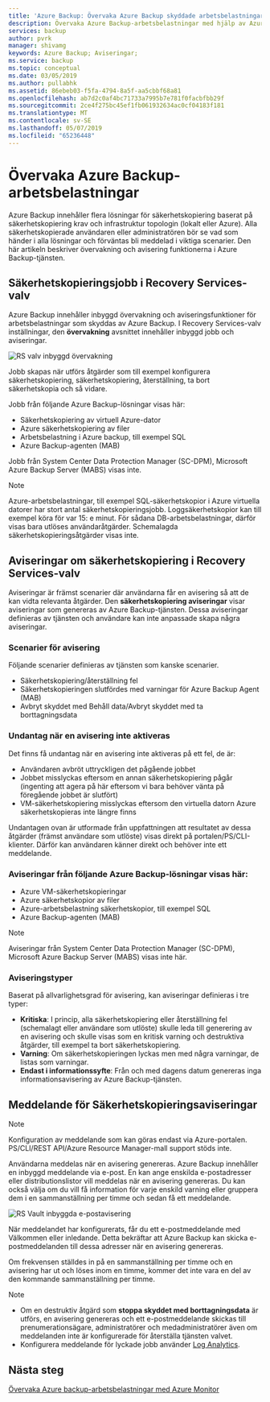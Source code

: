 ```yaml
---
title: 'Azure Backup: Övervaka Azure Backup skyddade arbetsbelastningar'
description: Övervaka Azure Backup-arbetsbelastningar med hjälp av Azure portal
services: backup
author: pvrk
manager: shivamg
keywords: Azure Backup; Aviseringar;
ms.service: backup
ms.topic: conceptual
ms.date: 03/05/2019
ms.author: pullabhk
ms.assetid: 86ebeb03-f5fa-4794-8a5f-aa5cbbf68a81
ms.openlocfilehash: ab7d2c0af4bc71733a7995b7e781f0facbfbb29f
ms.sourcegitcommit: 2ce4f275bc45ef1fb061932634ac0cf04183f181
ms.translationtype: MT
ms.contentlocale: sv-SE
ms.lasthandoff: 05/07/2019
ms.locfileid: "65236448"
---
```

# <a name="monitoring-azure-backup-workloads"></a>Övervaka Azure Backup-arbetsbelastningar

Azure Backup innehåller flera lösningar för säkerhetskopiering baserat på säkerhetskopiering krav och infrastruktur topologin (lokalt eller Azure). Alla säkerhetskopierade användaren eller administratören bör se vad som händer i alla lösningar och förväntas bli meddelad i viktiga scenarier. Den här artikeln beskriver övervakning och avisering funktionerna i Azure Backup-tjänsten.

## <a name="backup-jobs-in-recovery-services-vault"></a>Säkerhetskopieringsjobb i Recovery Services-valv

Azure Backup innehåller inbyggd övervakning och aviseringsfunktioner för arbetsbelastningar som skyddas av Azure Backup. I Recovery Services-valv inställningar, den **övervakning** avsnittet innehåller inbyggd jobb och aviseringar.

![RS valv inbyggd övervakning](media/backup-azure-monitoring-laworkspace/rs-vault-inbuiltmonitoring.png)

Jobb skapas när utförs åtgärder som till exempel konfigurera säkerhetskopiering, säkerhetskopiering, återställning, ta bort säkerhetskopia och så vidare.

Jobb från följande Azure Backup-lösningar visas här:

  - Säkerhetskopiering av virtuell Azure-dator
  - Azure säkerhetskopiering av filer
  - Arbetsbelastning i Azure backup, till exempel SQL
  - Azure Backup-agenten (MAB)

Jobb från System Center Data Protection Manager (SC-DPM), Microsoft Azure Backup Server (MABS) visas inte.

> [!NOTE]
> Azure-arbetsbelastningar, till exempel SQL-säkerhetskopior i Azure virtuella datorer har stort antal säkerhetskopieringsjobb. Loggsäkerhetskopior kan till exempel köra för var 15: e minut. För sådana DB-arbetsbelastningar, därför visas bara utlöses användaråtgärder. Schemalagda säkerhetskopieringsåtgärder visas inte.

## <a name="backup-alerts-in-recovery-services-vault"></a>Aviseringar om säkerhetskopiering i Recovery Services-valv

Aviseringar är främst scenarier där användarna får en avisering så att de kan vidta relevanta åtgärder. Den **säkerhetskopiering aviseringar** visar aviseringar som genereras av Azure Backup-tjänsten. Dessa aviseringar definieras av tjänsten och användare kan inte anpassade skapa några aviseringar.

### <a name="alert-scenarios"></a>Scenarier för avisering
Följande scenarier definieras av tjänsten som kanske scenarier.

  - Säkerhetskopiering/återställning fel
  - Säkerhetskopieringen slutfördes med varningar för Azure Backup Agent (MAB)
  - Avbryt skyddet med Behåll data/Avbryt skyddet med ta borttagningsdata

### <a name="exceptions-when-an-alert-is-not-raised"></a>Undantag när en avisering inte aktiveras
Det finns få undantag när en avisering inte aktiveras på ett fel, de är:

  - Användaren avbröt uttryckligen det pågående jobbet
  - Jobbet misslyckas eftersom en annan säkerhetskopiering pågår (ingenting att agera på här eftersom vi bara behöver vänta på föregående jobbet är slutfört)
  - VM-säkerhetskopiering misslyckas eftersom den virtuella datorn Azure säkerhetskopieras inte längre finns

Undantagen ovan är utformade från uppfattningen att resultatet av dessa åtgärder (främst användare som utlöste) visas direkt på portalen/PS/CLI-klienter. Därför kan användaren känner direkt och behöver inte ett meddelande.

### <a name="alerts-from-the-following-azure-backup-solutions-are-shown-here"></a>Aviseringar från följande Azure Backup-lösningar visas här:

  - Azure VM-säkerhetskopieringar
  - Azure säkerhetskopior av filer
  - Azure-arbetsbelastning säkerhetskopior, till exempel SQL
  - Azure Backup-agenten (MAB)

> [!NOTE]
> Aviseringar från System Center Data Protection Manager (SC-DPM), Microsoft Azure Backup Server (MABS) visas inte här.

### <a name="alert-types"></a>Aviseringstyper
Baserat på allvarlighetsgrad för avisering, kan aviseringar definieras i tre typer:

  - **Kritiska**: I princip, alla säkerhetskopiering eller återställning fel (schemalagt eller användare som utlöste) skulle leda till generering av en avisering och skulle visas som en kritisk varning och destruktiva åtgärder, till exempel ta bort säkerhetskopiering.
  - **Varning**: Om säkerhetskopieringen lyckas men med några varningar, de listas som varningar.
  - **Endast i informationssyfte**: Från och med dagens datum genereras inga informationsavisering av Azure Backup-tjänsten.

## <a name="notification-for-backup-alerts"></a>Meddelande för Säkerhetskopieringsaviseringar

> [!NOTE]
> Konfiguration av meddelande som kan göras endast via Azure-portalen. PS/CLI/REST API/Azure Resource Manager-mall support stöds inte.

Användarna meddelas när en avisering genereras. Azure Backup innehåller en inbyggd meddelande via e-post. En kan ange enskilda e-postadresser eller distributionslistor vill meddelas när en avisering genereras. Du kan också välja om du vill få information för varje enskild varning eller gruppera dem i en sammanställning per timme och sedan få ett meddelande.

![RS Vault inbyggda e-postavisering](media/backup-azure-monitoring-laworkspace/rs-vault-inbuiltnotification.png)

När meddelandet har konfigurerats, får du ett e-postmeddelande med Välkommen eller inledande. Detta bekräftar att Azure Backup kan skicka e-postmeddelanden till dessa adresser när en avisering genereras.<br>

Om frekvensen ställdes in på en sammanställning per timme och en avisering har ut och löses inom en timme, kommer det inte vara en del av den kommande sammanställning per timme.

> [!NOTE]
>
> * Om en destruktiv åtgärd som **stoppa skyddet med borttagningsdata** är utförs, en avisering genereras och ett e-postmeddelande skickas till prenumerationsägare, administratörer och medadministratörer även om meddelanden inte är konfigurerade för återställa tjänsten valvet.
> * Konfigurera meddelande för lyckade jobb använder [Log Analytics](backup-azure-monitoring-use-azuremonitor.md#using-log-analytics-workspace).

## <a name="next-steps"></a>Nästa steg

[Övervaka Azure backup-arbetsbelastningar med Azure Monitor](backup-azure-monitoring-use-azuremonitor.md)

